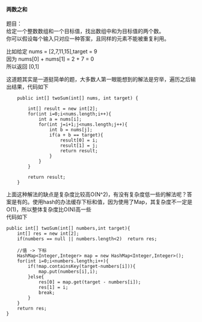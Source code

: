 #### 两数之和

题目：  
给定一个整数数组和一个目标值，找出数组中和为目标值的两个数。  
你可以假设每个输入只对应一种答案，且同样的元素不能被重复利用。  

比如给定 nums = [2,7,11,15],target = 9  
因为 nums[0] + nums[1] = 2 + 7 = 0  
所以返回 [0,1]  



这道题其实是一道挺简单的题，大多数人第一眼能想到的解法是穷举，遍历之后输出结果，代码如下  
```  
    public int[] twoSum(int[] nums, int target) {
    
        int[] result = new int[2];
        for(int i=0;i<nums.length;i++){
            int a = nums[i];
            for(int j=i+1;j<nums.length;j++){
                int b = nums[j];
                if(a + b == target){
                    result[0] = i;
                    result[1] = j;
                    return result;
                }
            }
        }
        
        return result;
    }

```  

上面这种解法的缺点是复杂度比较高O(N^2)，有没有复杂度低一些的解法呢？答案是有的。使用hash的办法缓存下标和值，因为使用了Map，其复杂度不一定是O(1)，所以整体复杂度比O(N)高一些  
代码如下  
```
public int[] twoSum(int[] numbers,int target){
	int[] res = new int[2];
	if(numbers == null || numbers.length<2)  return res;

	//值 -> 下标  
	HashMap<Integer,Integer> map = new HashMap<Integer,Integer>();
	for(int i=0;i<numbers.length;i++){
		if(!map.containsKey(target-numbers[i])){
			map.put(numbers[i],i);
		}else{
			res[0] = map.get(target - numbers[i]);
			res[1] = i;
			break;
		}
	}
	return res;
}
```
